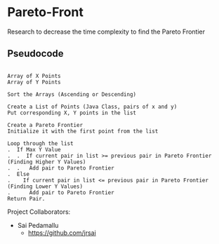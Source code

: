 # Pareto-Front
Research to decrease the time complexity to find the Pareto Frontier

## Pseudocode

```

Array of X Points
Array of Y Points

Sort the Arrays (Ascending or Descending)

Create a List of Points (Java Class, pairs of x and y)
Put corresponding X, Y points in the list

Create a Pareto Frontier
Initialize it with the first point from the list

Loop through the list
.  If Max Y Value
.  .  If current pair in list >= previous pair in Pareto Frontier (Finding Higher Y Values)
.  .   Add pair to Pareto Frontier
.  Else
.    If current pair in list <= previous pair in Pareto Frontier (Finding Lower Y Values)
.      Add pair to Pareto Frontier
Return Pair.

```


Project Collaborators: 
  - Sai Pedamallu
    - https://github.com/jrsai 
    
